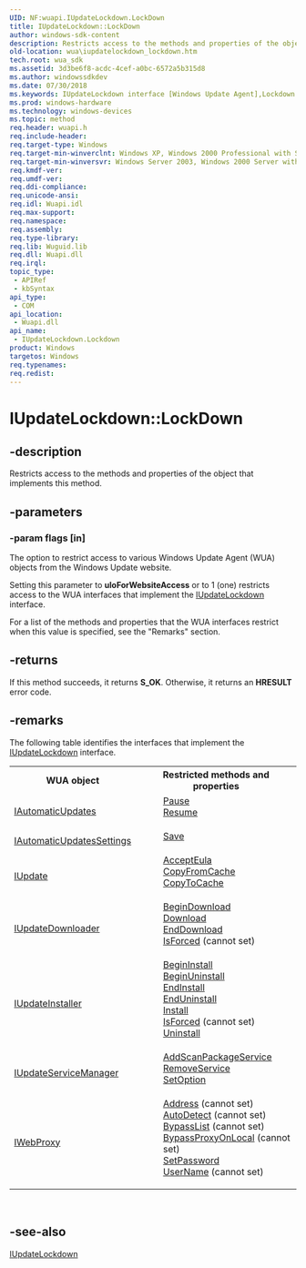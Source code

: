 ```yaml
---
UID: NF:wuapi.IUpdateLockdown.LockDown
title: IUpdateLockdown::LockDown
author: windows-sdk-content
description: Restricts access to the methods and properties of the object that implements this method.
old-location: wua\iupdatelockdown_lockdown.htm
tech.root: wua_sdk
ms.assetid: 3d3be6f8-acdc-4cef-a0bc-6572a5b315d8
ms.author: windowssdkdev
ms.date: 07/30/2018
ms.keywords: IUpdateLockdown interface [Windows Update Agent],Lockdown method, IUpdateLockdown.LockDown, IUpdateLockdown::LockDown, IUpdateLockdown::Lockdown, LockDown, Lockdown method [Windows Update Agent], Lockdown method [Windows Update Agent],IUpdateLockdown interface, wua.iupdatelockdown_lockdown, wuapi/IUpdateLockdown::Lockdown
ms.prod: windows-hardware
ms.technology: windows-devices
ms.topic: method
req.header: wuapi.h
req.include-header: 
req.target-type: Windows
req.target-min-winverclnt: Windows XP, Windows 2000 Professional with SP3 [desktop apps only]
req.target-min-winversvr: Windows Server 2003, Windows 2000 Server with SP3 [desktop apps only]
req.kmdf-ver: 
req.umdf-ver: 
req.ddi-compliance: 
req.unicode-ansi: 
req.idl: Wuapi.idl
req.max-support: 
req.namespace: 
req.assembly: 
req.type-library: 
req.lib: Wuguid.lib
req.dll: Wuapi.dll
req.irql: 
topic_type:
 - APIRef
 - kbSyntax
api_type:
 - COM
api_location:
 - Wuapi.dll
api_name:
 - IUpdateLockdown.Lockdown
product: Windows
targetos: Windows
req.typenames: 
req.redist: 
---
```


# IUpdateLockdown::LockDown


## -description


Restricts access to the methods and properties of the object that implements this method.


## -parameters




### -param flags [in]

The option to restrict access to various Windows Update Agent (WUA) objects from the Windows Update website. 

Setting this parameter to  <b>uloForWebsiteAccess</b> or to 1 (one) restricts access to the WUA interfaces that implement the <a href="https://msdn.microsoft.com/918a46f5-a1da-4f47-84f1-b715fc97bb8f">IUpdateLockdown</a> interface.

For a list of the methods and properties that the WUA interfaces restrict when this value is specified, see the "Remarks" section.


## -returns



If this method succeeds, it returns <b xmlns:loc="http://microsoft.com/wdcml/l10n">S_OK</b>. Otherwise, it returns an <b xmlns:loc="http://microsoft.com/wdcml/l10n">HRESULT</b> error code.




## -remarks



The following table identifies the interfaces that implement the <a href="https://msdn.microsoft.com/918a46f5-a1da-4f47-84f1-b715fc97bb8f">IUpdateLockdown</a> interface.

<table>
<tr>
<th>WUA object</th>
<th>Restricted methods and properties</th>
</tr>
<tr>
<td>
<a href="https://msdn.microsoft.com/b5f05e2a-ad60-4d4c-8bdd-1c03df3d508d">IAutomaticUpdates</a>
</td>
<td>
<dl>
<dd>
<a href="https://msdn.microsoft.com/42985fdf-b3b3-43f0-addb-478298bd8ebd">Pause</a>
</dd>
<dd>
<a href="https://msdn.microsoft.com/8aabfb89-89e2-450e-bfe6-62a48f93746f">Resume</a>
</dd>
</dl>
</td>
</tr>
<tr>
<td>
<a href="https://msdn.microsoft.com/c4672df5-9e47-45f5-9504-1ebb0bf3c6a6">IAutomaticUpdatesSettings</a>
</td>
<td>
<dl>
<dd>
<a href="https://msdn.microsoft.com/fb54b900-345a-4b36-b16d-52790c0266f6">Save</a>
</dd>
</dl>
</td>
</tr>
<tr>
<td>
<a href="https://msdn.microsoft.com/d0feee2a-96f6-4c86-aaf8-f49d05616fc9">IUpdate</a>
</td>
<td>
<dl>
<dd>
<a href="https://msdn.microsoft.com/b3a25994-eace-45ec-8e6b-40d69796f168">AcceptEula</a>
</dd>
<dd>
<a href="https://msdn.microsoft.com/43af8bb9-0e09-4541-bc2e-fd40be64a980">CopyFromCache</a>
</dd>
<dd>
<a href="https://msdn.microsoft.com/a12f850a-df08-4263-bb66-94c45f7d875e">CopyToCache</a>
</dd>
</dl>
</td>
</tr>
<tr>
<td>
<a href="https://msdn.microsoft.com/d0feee2a-96f6-4c86-aaf8-f49d05616fc9">IUpdateDownloader</a>
</td>
<td>
<dl>
<dd>
<a href="https://msdn.microsoft.com/8b860632-3d10-4791-b4b3-d37aad319a0a">BeginDownload</a>
</dd>
<dd>
<a href="https://msdn.microsoft.com/9a953240-3d8e-4876-92a9-cc7efca62780">Download</a>
</dd>
<dd>
<a href="https://msdn.microsoft.com/b89ec12a-8a51-46e6-9911-2535abc3925b">EndDownload</a>
</dd>
<dd>
<a href="https://msdn.microsoft.com/e1ac3da4-341c-4a4e-920f-b84af03e324e">IsForced</a> (cannot set)</dd>
</dl>
</td>
</tr>
<tr>
<td>
<a href="https://msdn.microsoft.com/7f1c272f-73ef-43ee-b1ac-ef97a4791313">IUpdateInstaller</a>
</td>
<td>
<dl>
<dd>
<a href="https://msdn.microsoft.com/756ad613-bc6b-48fb-a079-c192aa98ccfe">BeginInstall</a>
</dd>
<dd>
<a href="https://msdn.microsoft.com/6ff82120-aa8f-4daf-b9f9-e0129fad0a24">BeginUninstall</a>
</dd>
<dd>
<a href="https://msdn.microsoft.com/7137164c-2b82-48dc-8488-6c8872896a39">EndInstall</a>
</dd>
<dd>
<a href="https://msdn.microsoft.com/a035f566-7ec6-41d5-b5b4-69c2acaa8aae">EndUninstall</a>
</dd>
<dd>
<a href="https://msdn.microsoft.com/009fc238-fcc4-4131-b770-9f0d0946e741">Install</a>
</dd>
<dd>
<a href="https://msdn.microsoft.com/80a30a21-9369-44bb-984a-2fdf2c1810e4">IsForced</a> (cannot set)</dd>
<dd>
<a href="https://msdn.microsoft.com/fd00fc89-077e-4897-a7ec-d2e06167b7b0">Uninstall</a>
</dd>
</dl>
</td>
</tr>
<tr>
<td>
<a href="https://msdn.microsoft.com/99b451b8-9831-475c-a4b0-7809f78d91b8">IUpdateServiceManager</a>
</td>
<td>
<dl>
<dd>
<a href="https://msdn.microsoft.com/5b0677bb-9f19-4bb4-9942-8ca3da18b29a">AddScanPackageService</a>
</dd>
<dd>
<a href="https://msdn.microsoft.com/fedd0979-1cc1-40c7-93d1-ade2f069ee76">RemoveService</a>
</dd>
<dd>
<a href="https://msdn.microsoft.com/dbf0b70c-5be0-4acc-9c44-bf32f6f752fd">SetOption</a>
</dd>
</dl>
</td>
</tr>
<tr>
<td>
<a href="https://msdn.microsoft.com/acc09635-7370-475f-9c3a-a5faaa8d576a">IWebProxy</a>
</td>
<td>
<dl>
<dd>
<a href="https://msdn.microsoft.com/ed8c899f-5080-435a-8577-7e92a54738ad">Address</a> (cannot set)</dd>
<dd>
<a href="https://msdn.microsoft.com/cd222133-e44b-453a-9fbf-72f609cb2d4b">AutoDetect</a> (cannot set)</dd>
<dd>
<a href="https://msdn.microsoft.com/a93742d2-73ce-4e7b-a000-592fd588cb1f">BypassList</a> (cannot set)</dd>
<dd>
<a href="https://msdn.microsoft.com/541626ca-0b68-41cd-8f20-5ffd034fc878">BypassProxyOnLocal</a> (cannot set)</dd>
<dd>
<a href="https://msdn.microsoft.com/59b500f1-2015-4f72-9be5-c2f57462dff0">SetPassword</a>
</dd>
<dd>
<a href="https://msdn.microsoft.com/cef38d9d-5706-4008-be61-5bbe7c29ca68">UserName</a> (cannot set)</dd>
</dl>
</td>
</tr>
</table>
 




## -see-also




<a href="https://msdn.microsoft.com/918a46f5-a1da-4f47-84f1-b715fc97bb8f">IUpdateLockdown</a>
 

 

